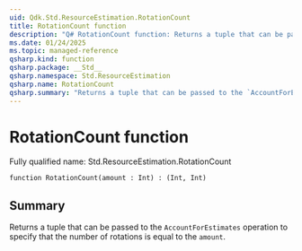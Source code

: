 ```yaml
---
uid: Qdk.Std.ResourceEstimation.RotationCount
title: RotationCount function
description: "Q# RotationCount function: Returns a tuple that can be passed to the `AccountForEstimates` operation to specify that the number of rotations is equal to the `amount`."
ms.date: 01/24/2025
ms.topic: managed-reference
qsharp.kind: function
qsharp.package: __Std__
qsharp.namespace: Std.ResourceEstimation
qsharp.name: RotationCount
qsharp.summary: "Returns a tuple that can be passed to the `AccountForEstimates` operation to specify that the number of rotations is equal to the `amount`."
---
```


# RotationCount function

Fully qualified name: Std.ResourceEstimation.RotationCount

```qsharp
function RotationCount(amount : Int) : (Int, Int)
```

## Summary
Returns a tuple that can be passed to the `AccountForEstimates` operation
to specify that the number of rotations is equal to the `amount`.
